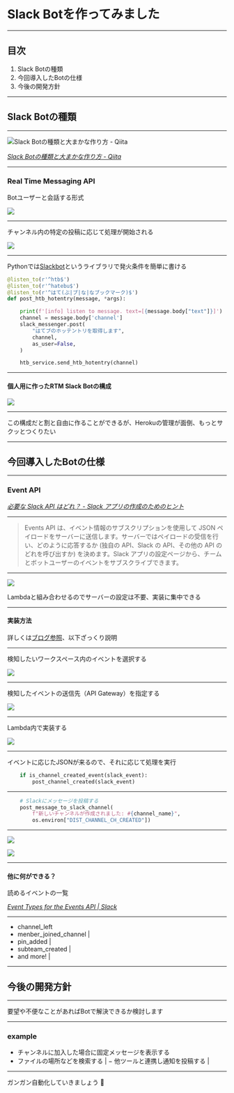 # Slack Botを作ってみました

---

## 目次

1. Slack Botの種類
2. 今回導入したBotの仕様
3. 今後の開発方針

---

## Slack Botの種類

---

![Slack Botの種類と大まかな作り方 - Qiita](https://i.imgur.com/i0C9Gcx.jpg)

*[Slack Botの種類と大まかな作り方 - Qiita](https://qiita.com/namutaka/items/233a83100c94af033575)*

---

### Real Time Messaging API

Botユーザーと会話する形式

![](https://i.imgur.com/QGk1YYC.jpg)

---

チャンネル内の特定の投稿に応じて処理が開始される

![](https://i.imgur.com/d2tFzSz.jpg)

---

Pythonでは[Slackbot](https://github.com/lins05/slackbot)というライブラリで発火条件を簡単に書ける

```python
@listen_to(r'^htb$')
@listen_to(r'^hatebu$')
@listen_to(r'^はて(ぶ|ブ|な|なブックマーク)$')
def post_htb_hotentry(message, *args):

    print(f'[info] listen to message. text=[{message.body["text"]}]')
    channel = message.body['channel']
    slack_messenger.post(
        "はてブのホッテントリを取得します",
        channel,
        as_user=False,
    )

    htb_service.send_htb_hotentry(channel)
```

---

#### 個人用に作ったRTM Slack Botの構成

![](https://i.imgur.com/Mt9fjRs.jpg)

---

この構成だと割と自由に作ることができるが、Herokuの管理が面倒、もっとサクッとつくりたい

---

## 今回導入したBotの仕様

---

### Event API

*[必要な Slack API はどれ？ - Slack アプリの作成のためのヒント](https://api.slack.com/lang/ja-jp/which-api)*

---

> Events API は、イベント情報のサブスクリプションを使用して JSON ペイロードをサーバーに送信します。サーバーではペイロードの受信を行い、どのように応答するか (独自の API、Slack の API、その他の API のどれを呼び出すか) を決めます。Slack アプリの設定ページから、チームとボットユーザーのイベントをサブスクライブできます。

---

![](https://i.imgur.com/ZBYelfr.jpg)

Lambdaと組み合わせるのでサーバーの設定は不要、実装に集中できる

---

#### 実装方法

詳しくは[ブログ参照](https://m4usta13ng.hatenablog.com/entry/2019/07/05/204258)、以下ざっくり説明

---

検知したいワークスペース内のイベントを選択する

![](https://i.imgur.com/UX6H1bW.jpg)

---

検知したイベントの送信先（API Gateway）を指定する

![](https://i.imgur.com/hzYg3NE.jpg)

---

Lambda内で実装する

![](https://i.imgur.com/HnHDCOn.jpg)

---

イベントに応じたJSONが来るので、それに応じて処理を実行

```python
    if is_channel_created_event(slack_event):
        post_channel_created(slack_event)
```

---

```python
    # Slackにメッセージを投稿する
    post_message_to_slack_channel(
        f"新しいチャンネルが作成されました: #{channel_name}",
        os.environ["DIST_CHANNEL_CH_CREATED"])
```

---

![](https://i.imgur.com/mMIcRu3.jpg)

![](https://i.imgur.com/odPlyoj.jpg)

---

#### 他に何ができる？

読めるイベントの一覧

*[Event Types for the Events API | Slack](https://api.slack.com/events/api)*

---

- channel_left
- menber_joined_channel |
- pin_added |
- subteam_created |
- and more! |

---

## 今後の開発方針

---

要望や不便なことがあればBotで解決できるか検討します

---

### example

- チャンネルに加入した場合に固定メッセージを表示する
- ファイルの場所などを検索する |
− 他ツールと連携し通知を投稿する |

---

ガンガン自動化していきましょう :rocket:
